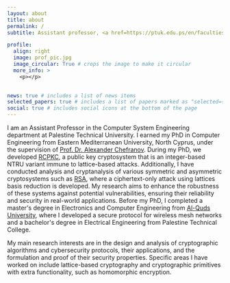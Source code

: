 ```yaml
---
layout: about
title: about
permalink: /
subtitle: Assistant professor, <a href=https://ptuk.edu.ps/en/faculties/department.php?name=computer-systems-engineering>Computer System Engineering Department. PTUK</a>. 

profile:
  align: right
  image: prof_pic.jpg
  image_circular: True # crops the image to make it circular
  more_info: >
    <p></p>
    

news: true # includes a list of news items
selected_papers: true # includes a list of papers marked as "selected={true}"
social: true # includes social icons at the bottom of the page
---
```


I am an Assistant Professor in the Computer System Engineering department at Palestine Technical University. I earned my PhD in Computer Engineering from Eastern Mediterranean University, North Cyprus, under the supervision of [Prof. Dr. Alexander Chefranov](https://staff.emu.edu.tr/alexanderchefranov/en/personal-info/curriculum-vitae). During my PhD, we developed [RCPKC](https://www.mdpi.com/1424-8220/20/16/4632), a public key cryptosystem that is an integer-based NTRU variant immune to lattice-based attacks. Additionally, I have conducted analysis and cryptanalysis of various symmetric and asymmetric cryptosystems such as [RSA](https://iajit.org/PDF/Vol%2018,%20No.%202/19701.pdf), where a ciphertext-only attack using lattices basis reduction is developed. My research aims to enhance the robustness of these systems against potential vulnerabilities, ensuring their reliability and security in real-world applications. Before my PhD, I completed a master's degree in Electronics and Computer Engineering from [Al-Quds University](https://www.alquds.edu/en/), where I developed a secure protocol for wireless mesh networks and a bachelor's degree in Electrical Engineering from Palestine Technical College.

My main research interests are in the design and analysis of cryptographic algorithms and cybersecurity protocols, their applications, and the formulation and proof of their security properties. Specific areas I have worked on include lattice-based cryptography and cryptographic primitives with extra functionality, such as homomorphic encryption. 

  


